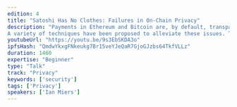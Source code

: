 ```yaml
---
edition: 4
title: "Satoshi Has No Clothes: Failures in On-Chain Privacy"
description: "Payments in Ethereum and Bitcoin are, by default, transparent. Transactions are conducted between pseudonyms with the sender, recipient and value exposed. While this transparency enhances auditability and decentralization, it is a major privacy issue. A growing volume of research shows that these pseudonymous identities are easily linkable. This is a major issue for privacy, fungibility, and a free market.
A variety of techniques have been proposed to alleviate these issues. These include but are not limited to Confidential transactions + Conjoin, RingCT/Cryptnote, Zerocoin, Zerocash,  Hawk, and Solidus. These techniques span a large multidimensional performance envelope in terms of transactions generation and validation time, size, as well as a range of cryptographic assumptions and data retention requirements. At the same time, these protocols offer markedly different levels of privacy against various threat models. Which one should we use? If performance were the sole issue, then systems without such enhancements would likely be preferred. Clearly some amount of privacy is necessary and the cost of getting it acceptable. The question is thus, which approaches provide sufficient privacy, in what contexts, and at what cost?"
youtubeUrl: "https://youtu.be/9s3EbSKDA3o"
ipfsHash: "QmdwYkxgFNkeukg7Br15veYJeQaR7GjoGJzbs64TkfVLLz"
duration: 1460
expertise: "Beginner"
type: "Talk"
track: "Privacy"
keywords: ['security']
tags: ['Privacy']
speakers: ['Ian Miers']
---
```

